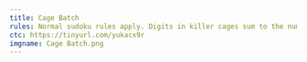 ```yaml
---
title: Cage Batch
rules: Normal sudoku rules apply. Digits in killer cages sum to the number in the upper left of the cage and may not repeat.
ctc: https://tinyurl.com/yukacx9r
imgname: Cage Batch.png
---
```

